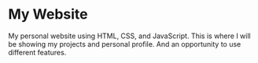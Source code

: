 # My Website
My personal website using HTML, CSS, and JavaScript. This is where I will be showing my projects and personal profile. And an opportunity to use different features. 
